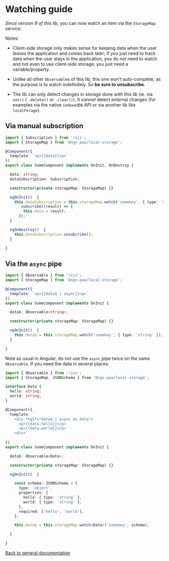 # Watching guide

*Since version 9 of this lib*, you can now watch an item via the `StorageMap` service.

Notes:

- Client-side storage only makes sense for keeping data when the user *leaves* the application
and comes back later; if you just need to track data when the user stays in the application,
you do *not* need to watch and not even to use client-side storage: you just need a variable/property.

- Unlike all other `Observable`s of this lib, this one won't auto-complete,
as the purpose is to watch indefinitely. So **be sure to unsubscribe**.

- The lib can only detect changes in storage done *with this lib* (ie. via `set()` / `.delete()` or `.clear()`).
It *cannot* detect external changes (for examples via the native `indexedDB` API or via another lib like `localForage`).

## Via manual subscription

```typescript
import { Subscription } from 'rxjs';
import { StorageMap } from '@ngx-pwa/local-storage';

@Component({
  template: `<p>{{data}}<p>`
})
export class SomeComponent implements OnInit, OnDestroy {

  data: string;
  dataSubscription: Subscription;

  constructor(private storageMap: StorageMap) {}

  ngOnInit()  {
    this.dataSubscription = this.storageMap.watch('somekey', { type: 'string' })
      .subscribe((result) => {
        this.data = result;
      });
  }

  ngOnDestroy()  {
    this.dataSubscription.unsubcribe();
  }

}
```

## Via the `async` pipe

```typescript
import { Observable } from 'rxjs';
import { StorageMap } from '@ngx-pwa/local-storage';

@Component({
  template: `<p>{{data$ | async}}<p>`
})
export class SomeComponent implements OnInit {

  data$: Observable<string>;

  constructor(private storageMap: StorageMap) {}

  ngOnInit()  {
    this.data$ = this.storageMap.watch('somekey', { type: 'string' });
  }

}
```

Note as usual in Angular, do *not* use the `async` pipe twice on the same `Observable`.
If you need the data in several places:

```typescript
import { Observable } from 'rjxs';
import { StorageMap, JSONSchema } from '@ngx-pwa/local-storage';

interface Data {
  hello: string;
  world: string;
}

@Component({
  template: `
    <div *ngIf="data$ | async as data">
      <p>{{data.hello}}</p>
      <p>{{data.world}}</p>
    <div>
  `
})
export class SomeComponent implements OnInit {

  data$: Observable<Data>;

  constructor(private storageMap: StorageMap) {}

  ngOnInit()  {

    const schema: JSONSchema = {
      type: 'object',
      properties: {
        hello: { type: 'string' },
        world: { type: 'string' },
      },
      required: ['hello', 'world'],
    };

    this.data$ = this.storageMap.watch<Data>('somekey', schema);

  }

}
```

[Back to general documentation](../README.md)
